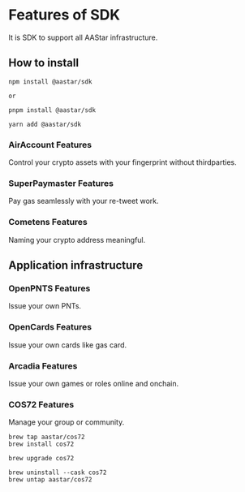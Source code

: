 # Features of SDK
It is SDK to support all AAStar infrastructure.

## How to install
```
npm install @aastar/sdk

or 

pnpm install @aastar/sdk

yarn add @aastar/sdk
```

### AirAccount Features
Control your crypto assets with your fingerprint without thirdparties.

### SuperPaymaster Features
Pay gas seamlessly with your re-tweet work.

### Cometens Features
Naming your crypto address meaningful.
## Application infrastructure

### OpenPNTS Features
Issue your own PNTs.

### OpenCards Features
Issue your own cards like gas card.

### Arcadia Features
Issue your own games or roles online and onchain.

### COS72 Features
Manage your group or community.

```
brew tap aastar/cos72
brew install cos72

brew upgrade cos72

brew uninstall --cask cos72
brew untap aastar/cos72
```


